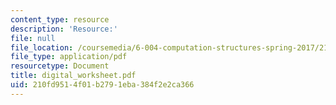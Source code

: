 ```yaml
---
content_type: resource
description: 'Resource:'
file: null
file_location: /coursemedia/6-004-computation-structures-spring-2017/210fd9514f01b2791eba384f2e2ca366_digital_worksheet.pdf
file_type: application/pdf
resourcetype: Document
title: digital_worksheet.pdf
uid: 210fd951-4f01-b279-1eba-384f2e2ca366
---
```

